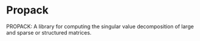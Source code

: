 # Propack
PROPACK: A library for computing the singular value decomposition of large and sparse or structured matrices.
